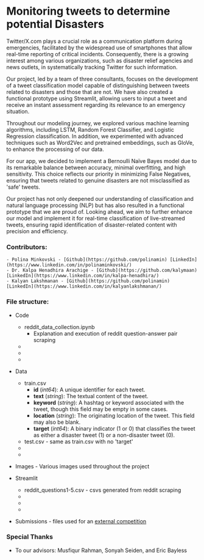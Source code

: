 # Monitoring tweets to determine potential Disasters

Twitter/X.com plays a crucial role as a communication platform during emergencies, facilitated by the widespread use of smartphones that allow real-time reporting of critical incidents. Consequently, there is a growing interest among various organizations, such as disaster relief agencies and news outlets, in systematically tracking Twitter for such information.

Our project, led by a team of three consultants, focuses on the development of a tweet classification model capable of distinguishing between tweets related to disasters and those that are not. We have also created a functional prototype using Streamlit, allowing users to input a tweet and receive an instant assessment regarding its relevance to an emergency situation.

Throughout our modeling journey, we explored various machine learning algorithms, including LSTM, Random Forest Classifier, and Logistic Regression classification. In addition, we experimented with advanced techniques such as Word2Vec and pretrained embeddings, such as GloVe, to enhance the processing of our data.

For our app, we decided to implement a Bernoulli Naïve Bayes model due to its remarkable balance between accuracy, minimal overfitting, and high sensitivity. This choice reflects our priority in minimizing False Negatives, ensuring that tweets related to genuine disasters are not misclassified as 'safe' tweets.

Our project has not only deepened our understanding of classification and natural language processing (NLP) but has also resulted in a functional prototype that we are proud of. Looking ahead, we aim to further enhance our model and implement it for real-time classification of live-streamed tweets, ensuring rapid identification of disaster-related content with precision and efficiency.

### Contributors:

    - Polina Minkovski - [Github](https://github.com/polinamin) [LinkedIn](https://www.linkedin.com/in/polinaminkovski/)
    - Dr. Kalpa Henadhira Arachige - [Github](https://github.com/kalymaan) [LinkedIn](https://www.linkedin.com/in/kalpa-henadhira/)
    - Kalyan Lakshmanan - [Github](https://github.com/polinamin) [LinkedIn](https://www.linkedin.com/in/kalyanlakshmanan/) 

### File structure:

- Code
    - reddit_data_collection.ipynb
        - Explanation and execution of reddit question-answer pair scraping
    - 
    -
    -
- Data
    - train.csv
        - **id** (*int64*): A unique identifier for each tweet.
        - **text** (*string*): The textual content of the tweet.
        - **keyword** (*string*): A hashtag or keyword associated with the tweet, though this field may be empty in some cases.
        - **location** (*string*): The originating location of the tweet. This field may also be blank.
        - **target** (*int64*): A binary indicator (1 or 0) that classifies the tweet as either a disaster tweet (1) or a non-disaster tweet (0).
    - test.csv - same as train.csv with no 'target'
    -
    -
        
- Images - Various images used throughout the project

- Streamlit 
    - reddit_questions1-5.csv - csvs generated from reddit scraping
    -
    -
    -
- Submissions - files used for an [external competition](https://www.kaggle.com/competitions/nlp-getting-started/overview)

### Special Thanks
- To our advisors: Musfiqur Rahman, Sonyah Seiden, and Eric Bayless
